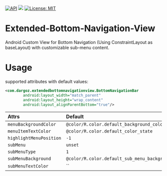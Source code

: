 [![API](https://img.shields.io/badge/API-null%2B-brightgreen.svg?style=flat)](https://android-arsenal.com/api?level=null)
[![](https://jitpack.io/v/dargoz/Extended-Bottom-Navigation-View.svg)](https://jitpack.io/#dargoz/Extended-Bottom-Navigation-View)
[![License: MIT](https://img.shields.io/badge/License-MIT-brightgreen.svg)](https://opensource.org/licenses/MIT)

# Extended-Bottom-Navigation-View
Android Custom View for Bottom Navigation (Using ConstraintLayout as baseLayout) with customizable sub-menu content.

# Usage
supported attributes with default values:
```xml
<com.dargoz.extendedbottomnavigationview.BottomNavigationBar
        android:layout_width="match_parent"
        android:layout_height="wrap_content"
        android:layout_alignParentBottom="true"/>
```

|**Attrs**|**Default**|
|:---|:---|
| `menuBackgroundColor` | `@color/R.color.default_background_color`
| `menuItemTextColor` | `@color/R.color.default_color_state`
| `highlightMenuPosition` | `-1`
| `subMenu` | `unset`
| `subMenuType` | `1`
| `subMenuBackground` | `@color/R.color.default_sub_menu_background_color_state`
| `subMenuTextColor` | ``


